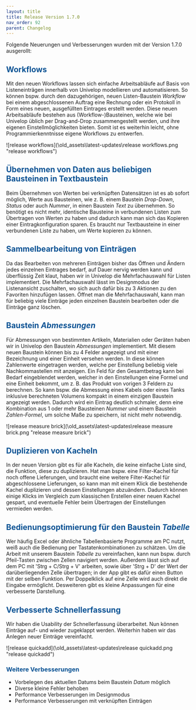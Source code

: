 ```yaml
---
layout: title
title: Release Version 1.7.0
nav_order: 92
parent: Changelog
---
```


Folgende Neuerungen und Verbesserungen wurden mit der Version 1.7.0 ausgerollt:

## <span style="color:#0b5394">**Workflows**</span>

Mit den neuen Workflows lassen sich einfache Arbeitsabläufe auf Basis von Listeneinträgen innerhalb von Univelop modellieren und automatisieren. So können bspw. durch den dazugehörigen, neuen Listen-Baustein _Workflow_ bei einem abgeschlossenen Auftrag eine Rechnung oder ein Protokoll in Form eines neuen, ausgefüllten Eintrages erstellt werden. Diese neuen Arbeitsabläufe bestehen aus (Workflow-)Bausteinen, welche wie bei Univelop üblich per Drag-and-Drop zusammengestellt werden, und ihre eigenen Einstellmöglichkeiten bieten. Somit ist es weiterhin leicht, ohne Programmierkenntnisse eigene Workflows zu entwerfen.

![release workflows](\old_assets\latest-updates\release workflows.png "release workflows")

## <span style="color:#0b5394">**Übernehmen von Daten aus beliebigen Bausteinen in Textbaustein**</span>

Beim Übernehmen von Werten bei verknüpften Datensätzen ist es ab sofort möglich, Werte aus Bausteinen, wie z. B. einem Baustein _Drop-Down_, _Status_ oder auch _Nummer_, in einen Baustein _Text_ zu übernehmen. So benötigt es nicht mehr, identische Bausteine in verbundenen Listen zum Übertragen von Werten zu haben und dadurch kann man sich das Kopieren einer Eintragkonfiguration sparen. Es braucht nur Textbausteine in einer verbundenen Liste zu haben, um Werte kopieren zu können.

## <span style="color:#0b5394">**Sammelbearbeitung von Einträgen**</span>

Da das Bearbeiten von mehreren Einträgen bisher das Öffnen und Ändern jedes einzelnen Eintrages bedarf, auf Dauer nervig werden kann und überflüssig Zeit klaut, haben wir in Univelop die Mehrfachauswahl für Listen implementiert.
Die Mehrfachauswahl lässt im Designmodus der Listenansicht zuschalten, wo sich auch dafür bis zu 3 Aktionen zu den Favoriten hinzufügen lassen. Öffnet man die Mehrfachauswahl, kann man für beliebig viele Einträge jeden einzelnen Baustein bearbeiten oder die Einträge ganz löschen.

## <span style="color:#0b5394">**Baustein _Abmessungen_**</span>

Für Abmessungen von bestimmten Artikeln, Materialien oder Geräten haben wir in Univelop den Baustein _Abmessungen_ implementiert.
Mit diesem neuen Baustein können bis zu 4 Felder angezeigt und mit einer Bezeichnung und einer Einheit versehen werden.
In diese können Zahlenwerte eingetragen werden, welche per Einstellung beliebig viele Nachkommastellen mit anzeigen.
Ein Feld für den Gesamtbetrag kann bei Bedarf eingeblendet werden, welcher in den Einstellungen eine Formel und eine Einheit bekommt, um z. B. das Produkt von vorigen 3 Feldern zu berechnen. So kann bspw. die Abmessung eines Kabels oder eines Tanks inklusive berechneten Volumens kompakt in einem einzigen Baustein angezeigt werden. Dadurch wird ein Eintrag deutlich schmaler, denn eine Kombination aus 1 oder mehr Bausteinen _Nummer_ und einem Baustein _Zahlen-Formel_, um solche Maße zu speichern, ist nicht mehr notwendig.

![release measure brick](\old_assets\latest-updates\release measure brick.png "release measure brick")

## <span style="color:#0b5394">**Duplizieren von Kacheln**</span>

In der neuen Version gibt es für alle Kacheln, die keine einfache Liste sind, die Funktion, diese zu duplizieren.
Hat man bspw. eine Filter-Kachel für noch offene Lieferungen, und braucht eine weitere Filter-Kachel für abgeschlossene Lieferungen, so kann man mit einem Klick die bestehende Kachel duplizieren und dessen Einstellungen abzuändern.
Dadurch können einige Klicks im Vergleich zum klassischen Erstellen einer neuen Kachel gespart, und eventuelle Fehler beim Übertragen der Einstellungen vermieden werden.

## <span style="color:#0b5394">**Bedienungsoptimierung für den Baustein _Tabelle_**</span>

Wer häufig Excel oder ähnliche Tabellenbasierte Programme am PC nutzt, weiß auch die Bedienung per Tastatenkombinationen zu schätzen.
Um die Arbeit mit unserem Baustein _Tabelle_ zu vereinfachen, kann nun bspw. durch Pfeil-Tasten zwischen Zellen navigiert werden.
Außerdem lässt sich auf dem PC mit 'Strg + C/Strg + V' arbeiten, sowie über 'Strg + D' der Wert der darüberliegenden Zelle übertragen; in der App gibt es dafür einen Button mit der selben Funktion. Per Doppelklick auf eine Zelle wird auch direkt die Eingabe ermöglicht.
Desweiteren gibt es kleine Anpassungen für eine verbesserte Darstellung.

## <span style="color:#0b5394">**Verbesserte Schnellerfassung**</span>

Wir haben die Usability der Schnellerfassung überarbeitet. Nun können Einträge auf- und wieder zugeklappt werden. Weiterhin haben wir das Anlegen neuer Einträge vereinfacht.

![release quickadd](\old_assets\latest-updates\release quickadd.png "release quickadd")

### <span style="color:#0b5394">**Weitere Verbesserungen**</span>

-   Vorbelegen des aktuellen Datums beim Baustein _Datum_ möglich
-   Diverse kleine Fehler behoben
-   Performance Verbesserungen im Designmodus
-   Performance Verbesserungen mit verknüpften Einträgen
